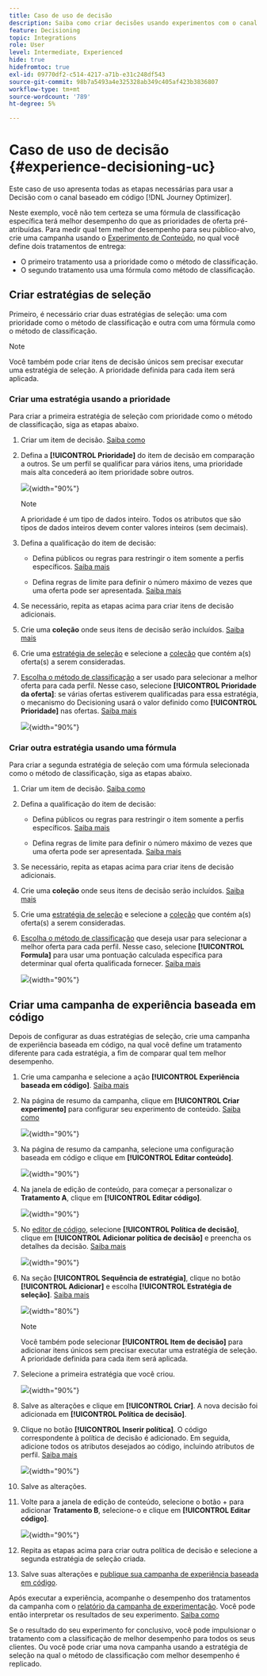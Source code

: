 ```yaml
---
title: Caso de uso de decisão
description: Saiba como criar decisões usando experimentos com o canal baseado em código
feature: Decisioning
topic: Integrations
role: User
level: Intermediate, Experienced
hide: true
hidefromtoc: true
exl-id: 09770df2-c514-4217-a71b-e31c248df543
source-git-commit: 98b7a5493a4e325328ab349c405af423b3836807
workflow-type: tm+mt
source-wordcount: '789'
ht-degree: 5%

---
```


# Caso de uso de decisão {#experience-decisioning-uc}

Este caso de uso apresenta todas as etapas necessárias para usar a Decisão com o canal baseado em código [!DNL Journey Optimizer].

Neste exemplo, você não tem certeza se uma fórmula de classificação específica terá melhor desempenho do que as prioridades de oferta pré-atribuídas. Para medir qual tem melhor desempenho para seu público-alvo, crie uma campanha usando o [Experimento de Conteúdo](../content-management/content-experiment.md), no qual você define dois tratamentos de entrega:

* O primeiro tratamento usa a prioridade como o método de classificação.
* O segundo tratamento usa uma fórmula como método de classificação.

## Criar estratégias de seleção

Primeiro, é necessário criar duas estratégias de seleção: uma com prioridade como o método de classificação e outra com uma fórmula como o método de classificação.

>[!NOTE]
>
>Você também pode criar itens de decisão únicos sem precisar executar uma estratégia de seleção. A prioridade definida para cada item será aplicada.

### Criar uma estratégia usando a prioridade

Para criar a primeira estratégia de seleção com prioridade como o método de classificação, siga as etapas abaixo.

1. Criar um item de decisão. [Saiba como](items.md)

1. Defina a **[!UICONTROL Prioridade]** do item de decisão em comparação a outros. Se um perfil se qualificar para vários itens, uma prioridade mais alta concederá ao item prioridade sobre outros.

   ![](assets/exd-uc-item-priority.png){width="90%"}

   >[!NOTE]
   >
   >A prioridade é um tipo de dados inteiro. Todos os atributos que são tipos de dados inteiros devem conter valores inteiros (sem decimais).

1. Defina a qualificação do item de decisão:

   * Defina públicos ou regras para restringir o item somente a perfis específicos. [Saiba mais](items.md#eligibility)

   * Defina regras de limite para definir o número máximo de vezes que uma oferta pode ser apresentada. [Saiba mais](items.md#capping)

1. Se necessário, repita as etapas acima para criar itens de decisão adicionais.

1. Crie uma **coleção** onde seus itens de decisão serão incluídos. [Saiba mais](collections.md)

1. Crie uma [estratégia de seleção](selection-strategies.md#create-selection-strategy) e selecione a [coleção](collections.md) que contém a(s) oferta(s) a serem consideradas.

1. [Escolha o método de classificação](#select-ranking-method) a ser usado para selecionar a melhor oferta para cada perfil. Nesse caso, selecione **[!UICONTROL Prioridade da oferta]**: se várias ofertas estiverem qualificadas para essa estratégia, o mecanismo do Decisioning usará o valor definido como **[!UICONTROL Prioridade]** nas ofertas. [Saiba mais](selection-strategies.md#offer-priority)

   ![](assets/exd-uc-strategy-priority.png){width="90%"}

### Criar outra estratégia usando uma fórmula

Para criar a segunda estratégia de seleção com uma fórmula selecionada como o método de classificação, siga as etapas abaixo.

1. Criar um item de decisão. [Saiba como](items.md)

   <!--Do you need to set the same **[!UICONTROL Priority]** as for the first decision item, or it won't be considered at all?-->

1. Defina a qualificação do item de decisão:

   * Defina públicos ou regras para restringir o item somente a perfis específicos. [Saiba mais](items.md#eligibility)

   * Defina regras de limite para definir o número máximo de vezes que uma oferta pode ser apresentada. [Saiba mais](items.md#capping)

1. Se necessário, repita as etapas acima para criar itens de decisão adicionais.

1. Crie uma **coleção** onde seus itens de decisão serão incluídos. [Saiba mais](collections.md)

1. Crie uma [estratégia de seleção](selection-strategies.md#create-selection-strategy) e selecione a [coleção](collections.md) que contém a(s) oferta(s) a serem consideradas.

1. [Escolha o método de classificação](#select-ranking-method) que deseja usar para selecionar a melhor oferta para cada perfil. Nesse caso, selecione **[!UICONTROL Formula]** para usar uma pontuação calculada específica para determinar qual oferta qualificada fornecer. [Saiba mais](selection-strategies.md#ranking-formula)

   ![](assets/exd-uc-strategy-formula.png){width="90%"}

## Criar uma campanha de experiência baseada em código

<!--To present the best dynamic offer and experience to your visitors on your website or mobile app, add a decision policy to a code-based campaign.

Define two delivery treatments each containing a different decision policy.-->

Depois de configurar as duas estratégias de seleção, crie uma campanha de experiência baseada em código, na qual você define um tratamento diferente para cada estratégia, a fim de comparar qual tem melhor desempenho.

1. Crie uma campanha e selecione a ação **[!UICONTROL Experiência baseada em código]**. [Saiba mais](../code-based/create-code-based.md)

1. Na página de resumo da campanha, clique em **[!UICONTROL Criar experimento]** para configurar seu experimento de conteúdo. [Saiba como](../content-management/content-experiment.md)

   ![](assets/exd-uc-create-experiment.png){width="90%"}

1. Na página de resumo da campanha, selecione uma configuração baseada em código e clique em **[!UICONTROL Editar conteúdo]**.

   ![](assets/exd-uc-edit-cbe-content.png){width="90%"}

1. Na janela de edição de conteúdo, para começar a personalizar o **Tratamento A**, clique em **[!UICONTROL Editar código]**.

   ![](assets/exd-uc-experiment-treatment-a.png){width="90%"}

1. No [editor de código](../code-based/create-code-based.md#edit-code), selecione **[!UICONTROL Política de decisão]**, clique em **[!UICONTROL Adicionar política de decisão]** e preencha os detalhes da decisão. [Saiba mais](create-decision.md#add)

   ![](assets/decision-code-based-create.png){width="90%"}

1. Na seção **[!UICONTROL Sequência de estratégia]**, clique no botão **[!UICONTROL Adicionar]** e escolha **[!UICONTROL Estratégia de seleção]**. [Saiba mais](create-decision.md#select)

   ![](assets/decision-code-based-strategy-sequence.png){width="80%"}

   >[!NOTE]
   >
   >Você também pode selecionar **[!UICONTROL Item de decisão]** para adicionar itens únicos sem precisar executar uma estratégia de seleção. A prioridade definida para cada item será aplicada.

1. Selecione a primeira estratégia que você criou.

   ![](assets/exd-uc-experiment-strategy-priority.png){width="90%"}

1. Salve as alterações e clique em **[!UICONTROL Criar]**. A nova decisão foi adicionada em **[!UICONTROL Política de decisão]**.

1. Clique no botão **[!UICONTROL Inserir política]**. O código correspondente à política de decisão é adicionado. Em seguida, adicione todos os atributos desejados ao código, incluindo atributos de perfil. [Saiba mais](create-decision.md#use-decision-policy)

   ![](assets/exd-uc-experiment-insert-policy.png){width="90%"}

1. Salve as alterações.

1. Volte para a janela de edição de conteúdo, selecione o botão + para adicionar **Tratamento B**, selecione-o e clique em **[!UICONTROL Editar código]**.

   ![](assets/exd-uc-experiment-treatment-b.png){width="90%"}

1. Repita as etapas acima para criar outra política de decisão e selecione a segunda estratégia de seleção criada. <!--Do you need to create exactly the same content to compare only the ranking method?-->

1. Salve suas alterações e [publique sua campanha de experiência baseada em código](../code-based/publish-code-based.md).

Após executar a experiência, acompanhe o desempenho dos tratamentos da campanha com o [relatório da campanha de experimentação](../reports/campaign-global-report-cja-experimentation.md).<!-- and [report on decisioning](cja-reporting.md).--> Você pode então interpretar os resultados de seu experimento. [Saiba como](../content-management/get-started-experiment.md#interpret-results)

Se o resultado do seu experimento for conclusivo, você pode impulsionar o tratamento com a classificação de melhor desempenho para todos os seus clientes. Ou você pode criar uma nova campanha usando a estratégia de seleção na qual o método de classificação com melhor desempenho é replicado.